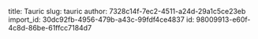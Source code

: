 title: Tauric
slug: tauric
author: 7328c14f-7ec2-4511-a24d-29a1c5ce23eb
import_id: 30dc92fb-4956-479b-a43c-99fdf4ce4837
id: 98009913-e60f-4c8d-86be-61ffcc7184d7
